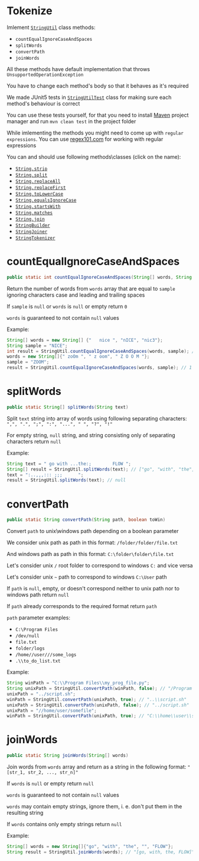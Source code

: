 # Tokenize
Imlement [`StringUtil`](src/main/java/org/example/StringUtil.java) class methods:
- `countEqualIgnoreCaseAndSpaces`
- `splitWords`
- `convertPath`
- `joinWords`

All these methods have default implementation that throws `UnsupportedOperationException`

You have to change each method's body so that it behaves as it's required

We made JUnit5 tests in [`StringUtilTest`](src/test/java/org/example/StringUtilTest.java) class for making sure each method's behaviour is correct

You can use these tests yourself, for that you need to install [Maven](https://maven.apache.org/) project manager and run `mvn clean test` in the project folder

While imlementing the methods you might need to come up with `regular expressions`. You can use [regex101.com](https://regex101.com/) for working with regular expressions

You can and should use following methods\classes (click on the name):
- [`String.strip`](https://docs.oracle.com/en/java/javase/11/docs/api/java.base/java/lang/String.html#strip())
- [`String.split`](https://docs.oracle.com/en/java/javase/11/docs/api/java.base/java/lang/String.html#split(java.lang.String))
- [`String.replaceAll`](https://docs.oracle.com/en/java/javase/11/docs/api/java.base/java/lang/String.html#replaceAll(java.lang.String,java.lang.String))
- [`String.replaceFirst`](https://docs.oracle.com/en/java/javase/11/docs/api/java.base/java/lang/String.html#replaceFirst(java.lang.String,java.lang.String))
- [`String.toLowerCase`](https://docs.oracle.com/en/java/javase/11/docs/api/java.base/java/lang/String.html#toLowerCase())
- [`String.equalsIgnoreCase`](https://docs.oracle.com/en/java/javase/11/docs/api/java.base/java/lang/String.html#equalsIgnoreCase(java.lang.String))
- [`String.startsWith`](https://docs.oracle.com/en/java/javase/11/docs/api/java.base/java/lang/String.html#startsWith(java.lang.String))
- [`String.matches`](https://docs.oracle.com/en/java/javase/11/docs/api/java.base/java/lang/String.html#matches(java.lang.String))
- [`String.join`](https://docs.oracle.com/en/java/javase/11/docs/api/java.base/java/lang/String.html#join(java.lang.CharSequence,java.lang.CharSequence...))
- [`StringBuilder`](https://docs.oracle.com/en/java/javase/11/docs/api/java.base/java/lang/StringBuilder.html)
- [`StringJoiner`](https://docs.oracle.com/en/java/javase/11/docs/api/java.base/java/util/StringJoiner.html)
- [`StringTokenizer`](https://docs.oracle.com/en/java/javase/11/docs/api/java.base/java/util/StringTokenizer.html)

# countEqualIgnoreCaseAndSpaces
```java
public static int countEqualIgnoreCaseAndSpaces(String[] words, String sample)
```
Return the number of words from `words` array that are equal to `sample` ignoring characters case and leading and trailing spaces

If `sample` is `null` or `words` is `null` or empty return `0`

`words` is guaranteed to not contain `null` values

Example:
```java
String[] words = new String[] {"   nice ", "nICE", "nic3"};
String sample = "NICE";
int result = StringUtil.countEqualIgnoreCaseAndSpaces(words, sample); // 2
words = new String[]{" zoOm ", " z oom", " Z O O M "};
sample = "ZOOM";
result = StringUtil.countEqualIgnoreCaseAndSpaces(words, sample); // 1
```

# splitWords
```java
public static String[] splitWords(String text)
```
Split `text` string into array of words using following separating characters: `",", ".", ";", ":", "...", " ", "?", "!"`

For empty string, `null` string, and string consisting only of separating characters return `null`

Example:
```java
String text = " go with ...the:;        FLOW ";
String[] result = StringUtil.splitWords(text); // ["go", "with", "the", "FLOW"]
text = ":..,,,::: ;;;      ";
result = StringUtil.splitWords(text); // null
```

# convertPath
```java
public static String convertPath(String path, boolean toWin)
```
Convert `path` to unix\windows path depending on a boolean parameter

We consider unix path as path in this format: `/folder/folder/file.txt`

And windows path as path in this format: `C:\folder\folder\file.txt`

Let's consider unix `/` root folder to correspond to windows `C:` and vice versa 

Let's consider unix `~` path to correspond to windows `C:\User` path

If `path` is `null`, empty, or doesn't correspond neither to unix path nor to windows path return `null`

If `path` already corresponds to the required format return `path`

`path` parameter examples:
- `C:\Program Files`
- `/dev/null`
- `file.txt`
- `folder/logs`
- `/home//user///some_logs`
- `.\\to_do_list.txt`

Example:
```java
String winPath = "C:\\Program Files\\my_prog_file.py";
String unixPath = StringUtil.convertPath(winPath, false); // "/Program Files/my_prog_file.py"
unixPath = "../script.sh";
winPath = StringUtil.convertPath(unixPath, true); // "..\\script.sh"
unixPath = StringUtil.convertPath(unixPath, false); // "../script.sh"
unixPath = "//home/user/somefile";
winPath = StringUtil.convertPath(unixPath, true); // "C:\\home\\user\\somefile"
```
# joinWords
```java
public static String joinWords(String[] words)
```
Join words from `words` array and return as a string in the following format: `"[str_1, str_2, ..., str_n]"`

If `words` is `null` or empty return `null`

`words` is guaranteed to not contain `null` values

`words` may contain empty strings, ignore them, i. e. don't put them in the resulting string

If `words` contains only empty strings return `null`

Example:
```java
String[] words = new String[]{"go", "with", "the", "", "FLOW"};
String result = StringUtil.joinWords(words); // "[go, with, the, FLOW]"
```
